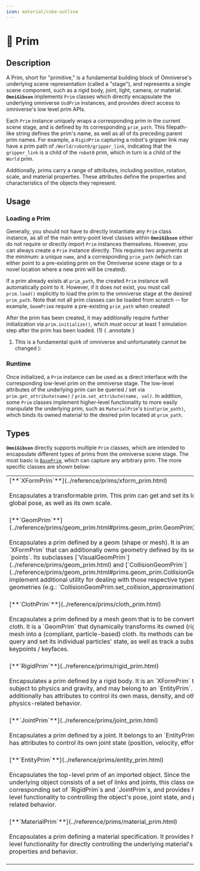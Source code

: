 ```yaml
---
icon: material/cube-outline
---
```


# 🧱 **Prim**

## Description

A Prim, short for "primitive," is a fundamental building block of Omniverse's underlying scene representation (called a "stage"), and represents a single scene component, such as a rigid body, joint, light, camera, or material. **`OmniGibson`** implements `Prim` classes which directly encapsulate the underlying omniverse `UsdPrim` instances, and provides direct access to omniverse's low level prim APIs.

Each `Prim` instance uniquely wraps a corresponding prim in the current scene stage, and is defined by its corresponding `prim_path`. This filepath-like string defines the prim's name, as well as all of its preceding parent prim names. For example, a `RigidPrim` capturing a robot's gripper link may have a prim path of `/World/robot0/gripper_link`, indicating that the `gripper_link` is a child of the `robot0` prim, which in turn is a child of the `World` prim. 

Additionally, prims carry a range of attributes, including position, rotation, scale, and material properties. These attributes define the properties and characteristics of the objects they represent.

## Usage

### Loading a Prim
Generally, you should not have to directly instantiate any `Prim` class instance, as all of the main entry-point level classes within **`OmniGibson`** either do not require or directly import `Prim` instances themselves. However, you can always create a `Prim` instance directly. This requires two arguments at the minimum: a unique `name`, and a corresponding `prim_path` (which can either point to a pre-existing prim on the Omniverse scene stage or to a novel location where a new prim will be created).

If a prim already exists at `prim_path`, the created `Prim` instance will automatically point to it. However, if it does _not_ exist, you must call `prim.load()` explicitly to load the prim to the omniverse stage at the desired `prim_path`. Note that not all prim classes can be loaded from scratch -- for example, `GeomPrim`s require a pre-existing `prim_path` when created!

After the prim has been created, it may additionally require further initialization via `prim.initialize()`, which _must_ occur at least 1 simulation step after the prim has been loaded. (1)
{ .annotate }

1. This is a fundamental quirk of omniverse and unfortunately cannot be changed ):

### Runtime
Once initialized, a `Prim` instance can be used as a direct interface with the corresponding low-level prim on the omniverse stage. The low-level attributes of the underlying prim can be queried / set via `prim.get_attribute(name)` / `prim.set_attribute(name, val)`. In addition, some `Prim` classes implement higher-level functionality to more easily manipulate the underlying prim, such as `MaterialPrim`'s `bind(prim_path)`, which binds its owned material to the desired prim located at `prim_path`.

## Types
**`OmniGibson`** directly supports multiple `Prim` classes, which are intended to encapsulate different types of prims from the omniverse scene stage. The most basic is [`BasePrim`](../reference/prims/prim_base.html), which can capture any arbitrary prim. The more specific classes are shown below:

<table markdown="span">
    <tr>
        <td valign="top">
            [**`XFormPrim`**](../reference/prims/xform_prim.html)<br><br>
            Encapsulates a transformable prim. This prim can get and set its local or global pose, as well as its own scale.<br><br>
        </td>
    </tr>
    <tr>
        <td valign="top">
            [**`GeomPrim`**](../reference/prims/geom_prim.html#prims.geom_prim.GeomPrim)<br><br>
            Encapsulates a prim defined by a geom (shape or mesh). It is an `XFormPrim` that can additionally owns geometry defined by its set of `points`. Its subclasses [`VisualGeomPrim`](../reference/prims/geom_prim.html) and [`CollisionGeomPrim`](../reference/prims/geom_prim.html#prims.geom_prim.CollisionGeomPrim) implement additional utility for dealing with those respective types of geometries (e.g.: `CollisionGeomPrim.set_collision_approximation(...)`).<br><br>
        </td>
    </tr>
    <tr>
        <td valign="top">
            [**`ClothPrim`**](../reference/prims/cloth_prim.html)<br><br>
            Encapsulates a prim defined by a mesh geom that is to be converted into cloth. It is a `GeomPrim` that dynamically transforms its owned (rigid) mesh into a (compliant, particle-based) cloth. Its methods can be used to query and set its individual particles' state, as well as track a subset of keypoints / keyfaces.<br><br>
        </td>
    </tr>
    <tr>
        <td valign="top">
            [**`RigidPrim`**](../reference/prims/rigid_prim.html)<br><br>
            Encapsulates a prim defined by a rigid body. It is an `XFormPrim` that is subject to physics and gravity, and may belong to an `EntityPrim`. It additionally has attributes to control its own mass, density, and other physics-related behavior.<br><br>
        </td>
    </tr>
    <tr>
        <td valign="top">
            [**`JointPrim`**](../reference/prims/joint_prim.html)<br><br>
            Encapsulates a prim defined by a joint. It belongs to an `EntityPrim` and has attributes to control its own joint state (position, velocity, effort).<br><br>
        </td>
    </tr>
    <tr>
        <td valign="top">
            [**`EntityPrim`**](../reference/prims/entity_prim.html)<br><br>
            Encapsulates the top-level prim of an imported object. Since the underlying object consists of a set of links and joints, this class owns its corresponding set of `RigidPrim`s and `JointPrim`s, and provides high-level functionality to controlling the object's pose, joint state, and physics-related behavior.<br><br>
        </td>
    </tr>
    <tr>
        <td valign="top">
            [**`MaterialPrim`**](../reference/prims/material_prim.html)<br><br>
            Encapsulates a prim defining a material specification. It provides high-level functionality for directly controlling the underlying material's properties and behavior.<br><br>
        </td>
    </tr>
</table>


